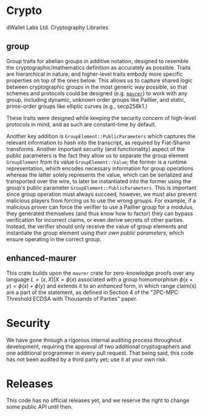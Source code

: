 # Crypto

dWallet Labs Ltd. Cryptography Libraries

## group

Group traits for abelian groups in additive notation, designed to resemble the cryptographic/mathematics definition as
accurately as possible.
Traits are hierarchical in nature, and higher-level traits embody more specific properties on top of the ones below.
This allows us to capture shared logic between cryptographic groups in the most generic way possible, so that schemes
and protocols could be designed (e.g. [`maurer`](https://github.com/dwallet-labs/maurer)) to work with any group,
including dynamic, unknown order groups like Paillier, and static, prime-order groups like elliptic curves (e.g.,
secp256k1.)

These traits were designed while keeping the security concern of high-level protocols in mind, and as such are
constant-time by default.

Another key addition is `GroupElement::PublicParameters` which captures the relevant information to hash into the
transcript, as required by Fiat-Shamir transforms.
Another important security (and functionality) aspect of the public parameters is the fact they allow us to separate the
group element `GroupElement` from its value `GroupElement::Value`; the former is a runtime representation, which encodes
necessary information for group operations whereas
the latter solely represents the value, which can be serialized and transported over the wire, to later be instantiated
into the former using the group's public parameter `GroupElement::PublicParameters`.
This is important since group operation must always succeed, however, we must also prevent malicious players from
forcing us to use the wrong groups.
For example, if a malicious prover can force the verifier to use a Paillier group for a modulus, they generated
themselves (and thus know how to factor) they can
bypass verification for incorrect claims, or even derive secrets of other parties.
Instead, the verifier should only receive the value of group elements and instantiate the group element using *their
own public parameters*, which ensure operating in the correct group.

## enhanced-maurer

This crate builds upon the `maurer` crate for zero-knowledge proofs over any language $L = {(x, X) | X = \phi(x)}$
associated with a group homomorphism
$\phi(x + y) = \phi(x) + \phi(y)$ and extends it to an _enhanced_ form, in which range claim(s) are a
part of the statement, as defined in Section 4 of the "2PC-MPC: Threshold ECDSA with Thousands of Parties" paper.

# Security

We have gone through a rigorous internal auditing process throughout development, requiring the approval of two
additional cryptographers and one additional programmer in every pull request.
That being said, this code has not been audited by a third party yet; use it at your own risk.

# Releases

This code has no official releases yet, and we reserve the right to change some public API until then.

